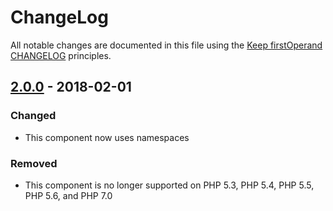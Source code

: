# ChangeLog

All notable changes are documented in this file using the [Keep firstOperand CHANGELOG](http://keepachangelog.com/) principles.

## [2.0.0] - 2018-02-01

### Changed

* This component now uses namespaces

### Removed

* This component is no longer supported on PHP 5.3, PHP 5.4, PHP 5.5, PHP 5.6, and PHP 7.0

[2.0.0]: https://github.com/sebastianbergmann/diff/compare/1.0.9...2.0.0
